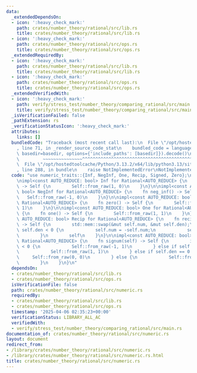 ```yaml
---
data:
  _extendedDependsOn:
  - icon: ':heavy_check_mark:'
    path: crates/number_theory/rational/src/lib.rs
    title: crates/number_theory/rational/src/lib.rs
  - icon: ':heavy_check_mark:'
    path: crates/number_theory/rational/src/ops.rs
    title: crates/number_theory/rational/src/ops.rs
  _extendedRequiredBy:
  - icon: ':heavy_check_mark:'
    path: crates/number_theory/rational/src/lib.rs
    title: crates/number_theory/rational/src/lib.rs
  - icon: ':heavy_check_mark:'
    path: crates/number_theory/rational/src/ops.rs
    title: crates/number_theory/rational/src/ops.rs
  _extendedVerifiedWith:
  - icon: ':heavy_check_mark:'
    path: verify/stress_test/number_theory/comparing_rational/src/main.rs
    title: verify/stress_test/number_theory/comparing_rational/src/main.rs
  _isVerificationFailed: false
  _pathExtension: rs
  _verificationStatusIcon: ':heavy_check_mark:'
  attributes:
    links: []
  bundledCode: "Traceback (most recent call last):\n  File \"/opt/hostedtoolcache/Python/3.13.2/x64/lib/python3.13/site-packages/onlinejudge_verify/documentation/build.py\"\
    , line 71, in _render_source_code_stat\n    bundled_code = language.bundle(stat.path,\
    \ basedir=basedir, options={'include_paths': [basedir]}).decode()\n          \
    \         ~~~~~~~~~~~~~~~^^^^^^^^^^^^^^^^^^^^^^^^^^^^^^^^^^^^^^^^^^^^^^^^^^^^^^^^^^^^^^^^^^\n\
    \  File \"/opt/hostedtoolcache/Python/3.13.2/x64/lib/python3.13/site-packages/onlinejudge_verify/languages/rust.py\"\
    , line 288, in bundle\n    raise NotImplementedError\nNotImplementedError\n"
  code: "use numeric_traits::{Inf, NegInf, One, Recip, Signed, Zero};\n\nuse crate::Rational;\n\
    \nimpl<const AUTO_REDUCE: bool> Inf for Rational<AUTO_REDUCE> {\n    fn inf()\
    \ -> Self {\n        Self::from_raw(1, 0)\n    }\n}\n\nimpl<const AUTO_REDUCE:\
    \ bool> NegInf for Rational<AUTO_REDUCE> {\n    fn neg_inf() -> Self {\n     \
    \   Self::from_raw(-1, 0)\n    }\n}\n\nimpl<const AUTO_REDUCE: bool> Zero for\
    \ Rational<AUTO_REDUCE> {\n    fn zero() -> Self {\n        Self::from_raw(0,\
    \ 1)\n    }\n}\n\nimpl<const AUTO_REDUCE: bool> One for Rational<AUTO_REDUCE>\
    \ {\n    fn one() -> Self {\n        Self::from_raw(1, 1)\n    }\n}\n\nimpl<const\
    \ AUTO_REDUCE: bool> Recip for Rational<AUTO_REDUCE> {\n    fn recip(mut self)\
    \ -> Self {\n        std::mem::swap(&mut self.num, &mut self.den);\n        if\
    \ self.den < 0 {\n            self.num = -self.num;\n            self.den = -self.den;\n\
    \        }\n        self\n    }\n}\n\nimpl<const AUTO_REDUCE: bool> Signed for\
    \ Rational<AUTO_REDUCE> {\n    fn signum(self) -> Self {\n        if self.num\
    \ < 0 {\n            Self::from_raw(-1, 1)\n        } else if self.num > 0 {\n\
    \            Self::from_raw(1, 1)\n        } else if self.den == 0 {\n       \
    \     Self::from_raw(0, 0)\n        } else {\n            Self::from_raw(0, 1)\n\
    \        }\n    }\n}\n"
  dependsOn:
  - crates/number_theory/rational/src/lib.rs
  - crates/number_theory/rational/src/ops.rs
  isVerificationFile: false
  path: crates/number_theory/rational/src/numeric.rs
  requiredBy:
  - crates/number_theory/rational/src/lib.rs
  - crates/number_theory/rational/src/ops.rs
  timestamp: '2025-04-06 02:35:23+00:00'
  verificationStatus: LIBRARY_ALL_AC
  verifiedWith:
  - verify/stress_test/number_theory/comparing_rational/src/main.rs
documentation_of: crates/number_theory/rational/src/numeric.rs
layout: document
redirect_from:
- /library/crates/number_theory/rational/src/numeric.rs
- /library/crates/number_theory/rational/src/numeric.rs.html
title: crates/number_theory/rational/src/numeric.rs
---
```

